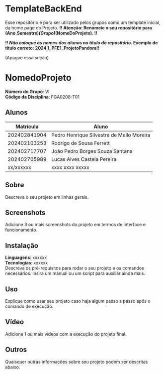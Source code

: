 # TemplateBackEnd
Esse repositório é para ser utilizado pelos grupos como um template inicial, da home page do Projeto.
**!! Atenção: Renomeie o seu repositório para (Ano.Semestre)_(Grupo)_(NomeDoProjeto). !!** 

**!! *Não coloque os nomes dos alunos no título do repositório*. Exemplo de título correto: 2024.1_PFE1_ProjetoPandora!!**
 
 (Apague essa seção)

# NomedoProjeto

**Número do Grupo**: VI<br>
**Código da Disciplina**: FGA0208-T01<br>

## Alunos
|Matrícula | Aluno |
| -- | -- |
| 202402841904  |  Pedro Henrique Silvestre de Mello Moreira |
| 202402103253  | Rodrigo de Sousa Ferrett |
| 202402717707  |  João Pedro Borges Souza Santana |
| 202402705989  |  Lucas Alves Castela Pereira |
| xx/xxxxxx  |  xxxx xxxx xxxxx |

## Sobre 
Descreva o seu projeto em linhas gerais. 

## Screenshots
Adicione 3 ou mais screenshots do projeto em termos de interface e funcionamento.

## Instalação 
**Linguagens**: xxxxxx<br>
**Tecnologias**: xxxxxx<br>
Descreva os pré-requisitos para rodar o seu projeto e os comandos necessários.
Insira um manual ou um script para auxiliar ainda mais.

## Uso 
Explique como usar seu projeto caso haja algum passo a passo após o comando de execução.

## Vídeo
Adicione 1 ou mais vídeos com a execução do projeto final.

## Outros 
Quaisquer outras informações sobre seu projeto podem ser descritas abaixo.
